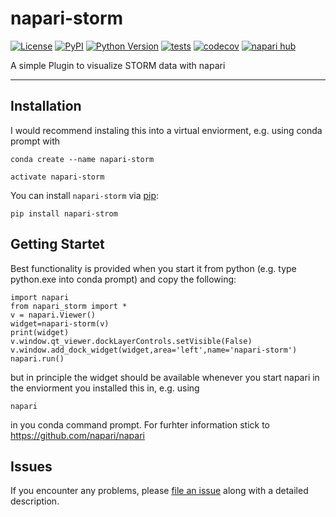 # napari-storm

[![License](https://img.shields.io/pypi/l/napari-storm.svg?color=green)](https://github.com/napari-storm/napari-storm/raw/main/LICENSE)
[![PyPI](https://img.shields.io/pypi/v/napari-STORM.svg?color=green)](https://pypi.org/project/napari-storm)
[![Python Version](https://img.shields.io/pypi/pyversions/napari-STORM.svg?color=green)](https://python.org)
[![tests](https://github.com/LREIN663/napari-STORM/workflows/tests/badge.svg)](https://github.com/napari-storm/napari-storm/actions)
[![codecov](https://codecov.io/gh/LREIN663/napari-STORM/branch/main/graph/badge.svg)](https://codecov.io/gh/napari-storm/napari-STORM)
[![napari hub](https://img.shields.io/endpoint?url=https://api.napari-hub.org/shields/napari-storm)](https://napari-hub.org/plugins/napari-storm)

A simple Plugin to visualize STORM data with napari

----------------------------------


## Installation

I would recommend instaling this into a virtual enviorment, e.g. using conda prompt with 

    conda create --name napari-storm
    
    activate napari-storm

You can install `napari-storm` via [pip]:

    pip install napari-strom
    

    
## Getting Startet

Best functionality is provided when you start it from python (e.g. type python.exe into conda prompt) and copy the following:
    
    import napari
    from napari_storm import *
    v = napari.Viewer()
    widget=napari-storm(v)
    print(widget)
    v.window.qt_viewer.dockLayerControls.setVisible(False)
    v.window.add_dock_widget(widget,area='left',name='napari-storm')
    napari.run()
    
    
but in principle the widget should be available whenever you start napari in the enviorment you installed this in, e.g. using 
    
    napari
    
in you conda command prompt. For furhter information stick to https://github.com/napari/napari



## Issues

If you encounter any problems, please [file an issue] along with a detailed description.

[napari]: https://github.com/napari/napari
[Cookiecutter]: https://github.com/audreyr/cookiecutter
[@napari]: https://github.com/napari
[MIT]: http://opensource.org/licenses/MIT
[BSD-3]: http://opensource.org/licenses/BSD-3-Clause
[GNU GPL v3.0]: http://www.gnu.org/licenses/gpl-3.0.txt
[GNU LGPL v3.0]: http://www.gnu.org/licenses/lgpl-3.0.txt
[Apache Software License 2.0]: http://www.apache.org/licenses/LICENSE-2.0
[Mozilla Public License 2.0]: https://www.mozilla.org/media/MPL/2.0/index.txt
[cookiecutter-napari-plugin]: https://github.com/napari/cookiecutter-napari-plugin

[file an issue]: https://github.com/LREIN663/napari-STORM/issues

[napari]: https://github.com/napari/napari
[tox]: https://tox.readthedocs.io/en/latest/
[pip]: https://pypi.org/project/pip/
[PyPI]: https://pypi.org/
